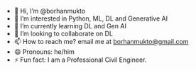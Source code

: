 - 👋 Hi, I’m @borhanmukto
- 👀 I’m interested in Python, ML, DL and Generative AI
- 🌱 I’m currently learning DL and Gen AI
- 💞️ I’m looking to collaborate on DL
- 📫 How to reach me? email me at borhanmukto@gmail.com
- 😄 Pronouns: he/him
- ⚡ Fun fact: I am a Professional Civil Engineer.

<!---
borhanmukto/borhanmukto is a ✨ special ✨ repository because its `README.md` (this file) appears on your GitHub profile.
You can click the Preview link to take a look at your changes.
--->
